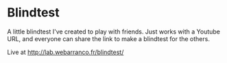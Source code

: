 # Blindtest
A little blindtest I've created to play with friends. Just works with a Youtube URL, and everyone can share the link to make a blindtest for the others.

Live at http://lab.webarranco.fr/blindtest/

